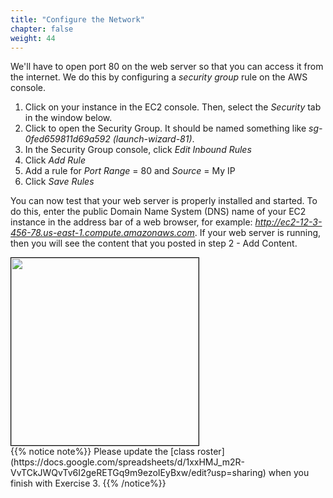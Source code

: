 ```yaml
---
title: "Configure the Network"
chapter: false
weight: 44
---
```


We'll have to open port 80 on the web server so that you can access it from the internet. 
We do this by configuring a _security group_ rule on the AWS console.

1. Click on your instance in the EC2 console. Then, select the _Security_ tab in the window below.
2. Click to open the Security Group. It should be named something like _sg-0fed659811d69a592 (launch-wizard-81)_.
3. In the Security Group console, click _Edit Inbound Rules_
4. Click _Add Rule_
5. Add a rule for _Port Range_ = 80 and _Source_ = My IP
6. Click _Save Rules_

You can now test that your web server is properly installed and 
started. To do this, enter 
the public Domain Name System (DNS) name of your EC2 instance in the 
address bar of 
a web browser, for example: _http://ec2-12-3-456-78.us-east-1.compute.amazonaws.com_. If 
your web server is running, then you will see the content that you posted in
step 2 - Add Content.

<img src="/images/test_page_from_internet.png" height=300 style="border: 1px solid #000000">
<br>
{{% notice note%}}
Please update the [class roster](https://docs.google.com/spreadsheets/d/1xxHMJ_m2R-VvTCkJWQvTv6I2geRETGq9m9ezoIEyBxw/edit?usp=sharing) when you finish with Exercise 3.
{{% /notice%}}


